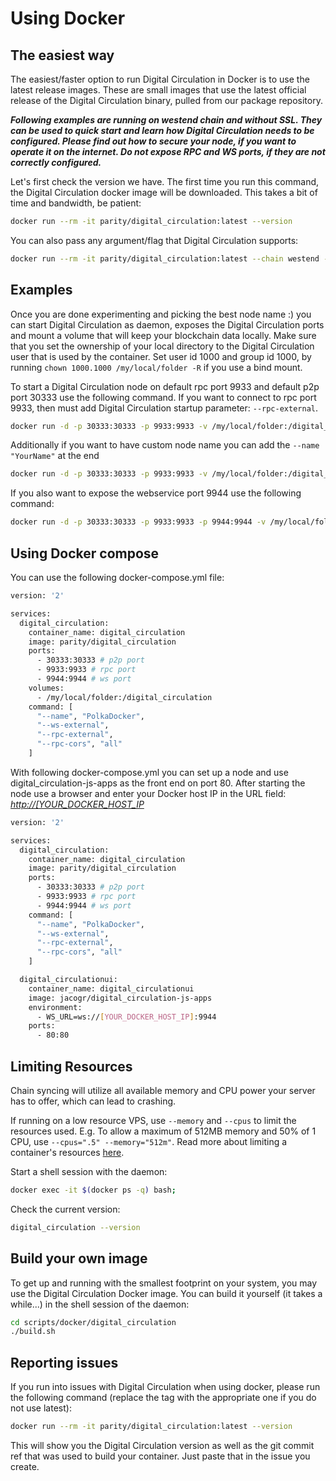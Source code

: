 # Using Docker

## The easiest way

The easiest/faster option to run Digital Circulation in Docker is to use the latest release images. These are small images that use the latest official release of the Digital Circulation binary, pulled from our package repository.

**_Following examples are running on westend chain and without SSL. They can be used to quick start and learn how Digital Circulation needs to be configured. Please find out how to secure your node, if you want to operate it on the internet. Do not expose RPC and WS ports, if they are not correctly configured._**

Let's first check the version we have. The first time you run this command, the Digital Circulation docker image will be downloaded. This takes a bit of time and bandwidth, be patient:

```bash
docker run --rm -it parity/digital_circulation:latest --version
```

You can also pass any argument/flag that Digital Circulation supports:

```bash
docker run --rm -it parity/digital_circulation:latest --chain westend --name "PolkaDocker"
```

## Examples

Once you are done experimenting and picking the best node name :) you can start Digital Circulation as daemon, exposes the Digital Circulation ports and mount a volume that will keep your blockchain data locally. Make sure that you set the ownership of your local directory to the Digital Circulation user that is used by the container. Set user id 1000 and group id 1000, by running `chown 1000.1000 /my/local/folder -R` if you use a bind mount.

To start a Digital Circulation node on default rpc port 9933 and default p2p port 30333 use the following command. If you want to connect to rpc port 9933, then must add Digital Circulation startup parameter: `--rpc-external`.

```bash
docker run -d -p 30333:30333 -p 9933:9933 -v /my/local/folder:/digital_circulation parity/digital_circulation:latest --chain westend --rpc-external --rpc-cors all
```

Additionally if you want to have custom node name you can add the `--name "YourName"` at the end

```bash
docker run -d -p 30333:30333 -p 9933:9933 -v /my/local/folder:/digital_circulation parity/digital_circulation:latest --chain westend --rpc-external --rpc-cors all --name "PolkaDocker"
```

If you also want to expose the webservice port 9944 use the following command:

```bash
docker run -d -p 30333:30333 -p 9933:9933 -p 9944:9944 -v /my/local/folder:/digital_circulation parity/digital_circulation:latest --chain westend --ws-external --rpc-external --rpc-cors all --name "PolkaDocker"
```

## Using Docker compose

You can use the following docker-compose.yml file:

```bash
version: '2'

services:
  digital_circulation:
    container_name: digital_circulation
    image: parity/digital_circulation
    ports:
      - 30333:30333 # p2p port
      - 9933:9933 # rpc port
      - 9944:9944 # ws port
    volumes:
      - /my/local/folder:/digital_circulation
    command: [
      "--name", "PolkaDocker",
      "--ws-external",
      "--rpc-external",
      "--rpc-cors", "all"
    ]
```

With following docker-compose.yml you can set up a node and use digital_circulation-js-apps as the front end on port 80. After starting the node use a browser and enter your Docker host IP in the URL field: _<http://[YOUR_DOCKER_HOST_IP>_

```bash
version: '2'

services:
  digital_circulation:
    container_name: digital_circulation
    image: parity/digital_circulation
    ports:
      - 30333:30333 # p2p port
      - 9933:9933 # rpc port
      - 9944:9944 # ws port
    command: [
      "--name", "PolkaDocker",
      "--ws-external",
      "--rpc-external",
      "--rpc-cors", "all"
    ]

  digital_circulationui:
    container_name: digital_circulationui
    image: jacogr/digital_circulation-js-apps
    environment:
      - WS_URL=ws://[YOUR_DOCKER_HOST_IP]:9944
    ports:
      - 80:80
```

## Limiting Resources

Chain syncing will utilize all available memory and CPU power your server has to offer, which can lead to crashing.

If running on a low resource VPS, use `--memory` and `--cpus` to limit the resources used. E.g. To allow a maximum of 512MB memory and 50% of 1 CPU, use `--cpus=".5" --memory="512m"`. Read more about limiting a container's resources [here](https://docs.docker.com/config/containers/resource_constraints).

Start a shell session with the daemon:

```bash
docker exec -it $(docker ps -q) bash;
```

Check the current version:

```bash
digital_circulation --version
```

## Build your own image

To get up and running with the smallest footprint on your system, you may use the Digital Circulation Docker image.
You can build it yourself (it takes a while...) in the shell session of the daemon:

```bash
cd scripts/docker/digital_circulation
./build.sh
```

## Reporting issues

If you run into issues with Digital Circulation when using docker, please run the following command
(replace the tag with the appropriate one if you do not use latest):

```bash
docker run --rm -it parity/digital_circulation:latest --version
```

This will show you the Digital Circulation version as well as the git commit ref that was used to build your container.
Just paste that in the issue you create.
